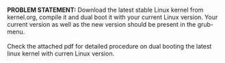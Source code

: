 **PROBLEM STATEMENT:** Download the latest stable Linux kernel from kernel.org, compile it and dual boot it with
your current Linux version. Your current version as well as the new version should be
present in the grub-menu.
<br/>
<br/>
Check the attached pdf for detailed procedure on dual booting the latest linux kernel with curren Linux version.
